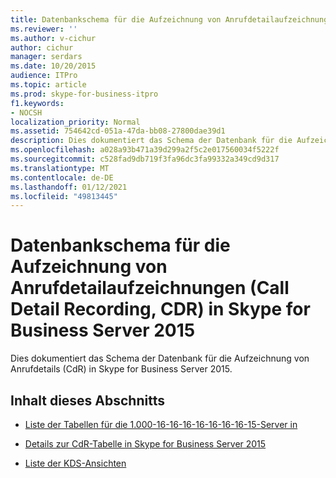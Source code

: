 ```yaml
---
title: Datenbankschema für die Aufzeichnung von Anrufdetailaufzeichnungen (Call Detail Recording, CDR) in Skype for Business Server 2015
ms.reviewer: ''
ms.author: v-cichur
author: cichur
manager: serdars
ms.date: 10/20/2015
audience: ITPro
ms.topic: article
ms.prod: skype-for-business-itpro
f1.keywords:
- NOCSH
localization_priority: Normal
ms.assetid: 754642cd-051a-47da-bb08-27800dae39d1
description: Dies dokumentiert das Schema der Datenbank für die Aufzeichnung von Anrufdetails (CdR) in Skype for Business Server 2015.
ms.openlocfilehash: a028a93b471a39d299a2f5c2e017560034f5222f
ms.sourcegitcommit: c528fad9db719f3fa96dc3fa99332a349cd9d317
ms.translationtype: MT
ms.contentlocale: de-DE
ms.lasthandoff: 01/12/2021
ms.locfileid: "49813445"
---
```

# <a name="call-detail-recording-cdr-database-schema-in-skype-for-business-server-2015"></a>Datenbankschema für die Aufzeichnung von Anrufdetailaufzeichnungen (Call Detail Recording, CDR) in Skype for Business Server 2015
 
Dies dokumentiert das Schema der Datenbank für die Aufzeichnung von Anrufdetails (CdR) in Skype for Business Server 2015.
  
## <a name="in-this-section"></a>Inhalt dieses Abschnitts

- [Liste der Tabellen für die 1.000-16-16-16-16-16-16-16-15-Server in](list-of-cdr-tables.md)
    
- [Details zur CdR-Tabelle in Skype for Business Server 2015](cdr-table-details.md)
    
- [Liste der KDS-Ansichten](list-of-cdr-views.md)
    

